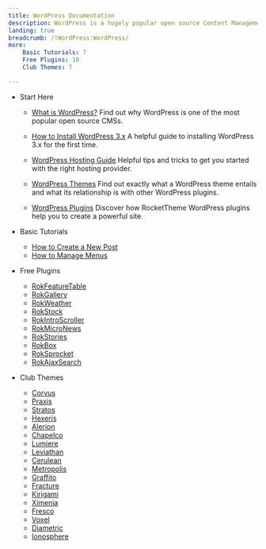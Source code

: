 ```yaml
---
title: WordPress Documentation
description: WordPress is a hugely popular open source Content Management System (CMS). This section enables you to find out more about WordPress and how to use it with RocketTheme Themes and Plugins.
landing: true
breadcrumb: /!WordPress:WordPress/
more:
	Basic Tutorials: 7
	Free Plugins: 10
	Club Themes: 7

---
```


* Start Here

	- [What is WordPress?](start/)
	  Find out why WordPress is one of the most popular open source CMSs.

	- [How to Install WordPress 3.x](start/install_wordpress_3x.md)
	  A helpful guide to installing WordPress 3.x for the first time.

	- [WordPress Hosting Guide](../hosting/wordpress.md)
	  Helpful tips and tricks to get you started with the right hosting provider.

	- [WordPress Themes](start/themes.md)
	  Find out exactly what a WordPress theme entails and what its relationship is with other WordPress plugins.

	- [WordPress Plugins](start/plugins.md)
	  Discover how RocketTheme WordPress plugins help you to create a powerful site.

<!-- -->

* Basic Tutorials

	- [How to Create a New Post](start/post.md)
	- [How to Manage Menus](start/menus.md)

<!-- -->

* Free Plugins


	- [RokFeatureTable](plugins/rokfeaturetable/)
	- [RokGallery](plugins/rokgallery/)
	- [RokWeather](plugins/rokweather/)
	- [RokStock](plugins/rokstock/)
	- [RokIntroScroller](plugins/rokintroscroller)
	- [RokMicroNews](plugins/rokmicronews)
	- [RokStories](plugins/rokstories)
	- [RokBox](plugins/rokbox)
	- [RokSprocket](plugins/roksprocket/)
	- [RokAjaxSearch](plugins/rokajaxsearch/)

<!-- -->

* Club Themes
	
	- [Corvus](themes/corvus)
	- [Praxis](themes/praxis)
	- [Stratos](themes/stratos)
	- [Hexeris](themes/hexeris)
	- [Alerion](themes/alerion)
	- [Chapelco](themes/chapelco)
	- [Lumiere](themes/lumiere)
	- [Leviathan](themes/leviathan)
	- [Cerulean](themes/cerulean)
	- [Metropolis](themes/metropolis)
	- [Graffito](themes/graffito)
	- [Fracture](themes/fracture)
	- [Kirigami](themes/kirigami)
	- [Ximenia](themes/ximenia)
	- [Fresco](themes/fresco)
	- [Voxel](themes/voxel)
	- [Diametric](themes/diametric)
	- [Ionosphere](themes/ionosphere)
